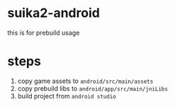 # suika2-android
this is for prebuild usage
# steps
1. copy game assets to `android/src/main/assets`
2. copy prebuild libs to `android/app/src/main/jniLibs`
3. build project from `android studio`